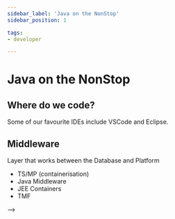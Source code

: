 ```yaml
---
sidebar_label: 'Java on the NonStop'
sidebar_position: 1

tags:
- developer

---
```


# Java on the NonStop

## Where do we code?
Some of our favourite IDEs include VSCode and Eclipse.

<!-- ## Platform
- Logging into the TACL System
- Logging into OSS
- Navigating subsystems
    - File Systems
        - FUP
        - Overview of NonStop DB (Enscribe) - link it below
        - link to the page in documentation
    - Monitoring and System Analytics - MEASURE
    - Subsystem Managements - Subsystem Control Facility (SCF)
    - User Authentication - SAFECOM
    - Containerisation - PATHCOM (referenced later)
- Starting and Stopping Programs

## Database
### SQL/MX
- Logging into CLI
- CRUD
- ACID Properties 
- **WebDBS

### SQL/MP
- Logging into CLI
- CRUD

### Enscribe
- CRUD
- API Based Access - CRUD 
    <!-- - J Toolkit - key seq, queue seq and entry seq - CRUD using Java
    - J Cache -  -->

## Middleware
Layer that works between the Database and Platform
- TS/MP (containerisation)
- Java Middleware
- JEE Containers
- TMF

<!-- 
## Development Environment
- NSDEE - language compilers and runtimes
- NSDevEnv (on Cloud)
- NSDevOps --> -->